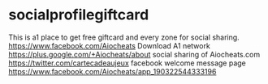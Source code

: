 # socialprofilegiftcard
This is a1 place to get free giftcard and every zone for social sharing.
https://www.facebook.com/Aiocheats
Download A1 network 
https://plus.google.com/+Aiocheats/about
social sharing of Aiocheats.com
https://twitter.com/cartecadeaujeux
facebook welcome message  page 
https://www.facebook.com/Aiocheats/app_190322544333196
